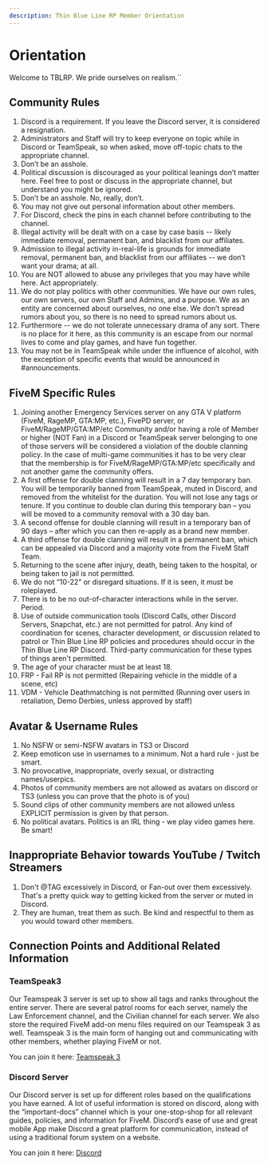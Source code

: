 ```yaml
---
description: Thin Blue Line RP Member Orientation
---
```


# Orientation

Welcome to TBLRP. We pride ourselves on realism.\`\`

## **Community Rules**

1. Discord is a requirement. If you leave the Discord server, it is considered a resignation.
2. Administrators and Staff will try to keep everyone on topic while in Discord or TeamSpeak, so when asked, move off-topic chats to the appropriate channel.
3. Don’t be an asshole.
4. Political discussion is discouraged as your political leanings don’t matter here. Feel free to post or discuss in the appropriate channel, but understand you might be ignored.
5. Don’t be an asshole. No, really, don’t.
6. You may not give out personal information about other members.
7. For Discord, check the pins in each channel before contributing to the channel.
8. Illegal activity will be dealt with on a case by case basis -- likely immediate removal, permanent ban, and blacklist from our affiliates.
9. Admission to illegal activity in-real-life is grounds for immediate removal, permanent ban, and blacklist from our affiliates -- we don’t want your drama; at all.
10. You are NOT allowed to abuse any privileges that you may have while here. Act appropriately.
11. We do not play politics with other communities. We have our own rules, our own servers, our own Staff and Admins, and a purpose. We as an entity are concerned about ourselves, no one else. We don’t spread rumors about you, so there is no need to spread rumors about us.
12. Furthermore -- we do not tolerate unnecessary drama of any sort. There is no place for it here, as this community is an escape from our normal lives to come and play games, and have fun together.
13. You may not be in TeamSpeak while under the influence of alcohol, with the exception of specific events that would be announced in \#announcements.

## FiveM Specific Rules

1. Joining another Emergency Services server on any GTA V platform \(FiveM, RageMP, GTA:MP, etc.\), FivePD server, or FiveM/RageMP/GTA:MP/etc Community and/or having a role of Member or higher \(NOT Fan\) in a Discord or TeamSpeak server belonging to one of those servers will be considered a violation of the double clanning policy. In the case of multi-game communities it has to be very clear that the membership is for FiveM/RageMP/GTA:MP/etc specifically and not another game the community offers.
2. A first offense for double clanning will result in a 7 day temporary ban. You will be temporarily banned from TeamSpeak, muted in Discord, and removed from the whitelist for the duration. You will not lose any tags or tenure. If you continue to double clan during this temporary ban – you will be moved to a community removal with a 30 day ban.
3. A second offense for double clanning will result in a temporary ban of 90 days – after which you can then re-apply as a brand new member.
4. A third offense for double clanning will result in a permanent ban, which can be appealed via Discord and a majority vote from the FiveM Staff Team.
5. Returning to the scene after injury, death, being taken to the hospital, or being taken to jail is not permitted.
6. We do not “10-22” or disregard situations. If it is seen, it must be roleplayed.
7. There is to be no out-of-character interactions while in the server. Period.
8. Use of outside communication tools \(Discord Calls, other Discord Servers, Snapchat, etc.\) are not permitted for patrol. Any kind of coordination for scenes, character development, or discussion related to patrol or Thin Blue Line RP policies and procedures should occur in the Thin Blue Line RP Discord. Third-party communication for these types of things aren't permitted.
9. The age of your character must be at least 18.
10. FRP - Fail RP is not permitted \(Repairing vehicle in the middle of a scene, etc\)
11. VDM - Vehicle Deathmatching is not permitted \(Running over users in retaliation, Demo Derbies, unless approved by staff\)

## Avatar & Username Rules

1. No NSFW or semi-NSFW avatars in TS3 or Discord
2. Keep emoticon use in usernames to a minimum. Not a hard rule - just be smart.
3. No provocative, inappropriate, overly sexual, or distracting names/userpics.
4. Photos of community members are not allowed as avatars on discord or TS3 \(unless you can prove that the photo is of you\)
5. Sound clips of other community members are not allowed unless EXPLICIT permission is given by that person.
6. No political avatars. Politics is an IRL thing - we play video games here. Be smart!

## Inappropriate Behavior towards YouTube / Twitch Streamers

1. Don't @TAG excessively in Discord, or Fan-out over them excessively. That's a pretty quick way to getting kicked from the server or muted in Discord.
2. They are human, treat them as such. Be kind and respectful to them as you would toward other members.

## Connection Points and Additional Related Information

### **TeamSpeak3**

Our Teamspeak 3 server is set up to show all tags and ranks throughout the entire server. There are several patrol rooms for each server, namely the Law Enforcement channel, and the Civilian channel for each server. We also store the required FiveM add-on menu files required on our Teamspeak 3 as well. Teamspeak 3 is the main form of hanging out and communicating with other members, whether playing FiveM or not.

You can join it here: [Teamspeak 3](http://invite.teamspeak.com/198.23.193.242/?addbookmark=TBLRP)

### **Discord Server**

Our Discord server is set up for different roles based on the qualifications you have earned. A lot of useful information is stored on discord, along with the “important-docs” channel which is your one-stop-shop for all relevant guides, policies, and information for FiveM. Discord’s ease of use and great mobile App make Discord a great platform for communication, instead of using a traditional forum system on a website.

You can join it here: [Discord](https://discord.gg/KSY8mFa)

